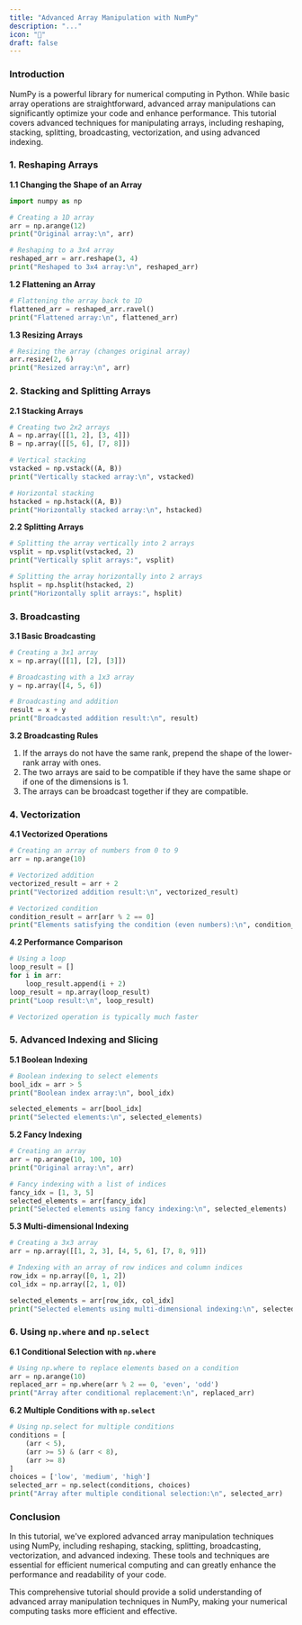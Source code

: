 ```yaml
---
title: "Advanced Array Manipulation with NumPy"
description: "..."
icon: "🎲"
draft: false
---
```


### Introduction
NumPy is a powerful library for numerical computing in Python. While basic array operations are straightforward, advanced array manipulations can significantly optimize your code and enhance performance. This tutorial covers advanced techniques for manipulating arrays, including reshaping, stacking, splitting, broadcasting, vectorization, and using advanced indexing.

### 1. Reshaping Arrays

**1.1 Changing the Shape of an Array**
```python
import numpy as np

# Creating a 1D array
arr = np.arange(12)
print("Original array:\n", arr)

# Reshaping to a 3x4 array
reshaped_arr = arr.reshape(3, 4)
print("Reshaped to 3x4 array:\n", reshaped_arr)
```

**1.2 Flattening an Array**
```python
# Flattening the array back to 1D
flattened_arr = reshaped_arr.ravel()
print("Flattened array:\n", flattened_arr)
```

**1.3 Resizing Arrays**
```python
# Resizing the array (changes original array)
arr.resize(2, 6)
print("Resized array:\n", arr)
```

### 2. Stacking and Splitting Arrays

**2.1 Stacking Arrays**
```python
# Creating two 2x2 arrays
A = np.array([[1, 2], [3, 4]])
B = np.array([[5, 6], [7, 8]])

# Vertical stacking
vstacked = np.vstack((A, B))
print("Vertically stacked array:\n", vstacked)

# Horizontal stacking
hstacked = np.hstack((A, B))
print("Horizontally stacked array:\n", hstacked)
```

**2.2 Splitting Arrays**
```python
# Splitting the array vertically into 2 arrays
vsplit = np.vsplit(vstacked, 2)
print("Vertically split arrays:", vsplit)

# Splitting the array horizontally into 2 arrays
hsplit = np.hsplit(hstacked, 2)
print("Horizontally split arrays:", hsplit)
```

### 3. Broadcasting

**3.1 Basic Broadcasting**
```python
# Creating a 3x1 array
x = np.array([[1], [2], [3]])

# Broadcasting with a 1x3 array
y = np.array([4, 5, 6])

# Broadcasting and addition
result = x + y
print("Broadcasted addition result:\n", result)
```

**3.2 Broadcasting Rules**
1. If the arrays do not have the same rank, prepend the shape of the lower-rank array with ones.
2. The two arrays are said to be compatible if they have the same shape or if one of the dimensions is 1.
3. The arrays can be broadcast together if they are compatible.

### 4. Vectorization

**4.1 Vectorized Operations**
```python
# Creating an array of numbers from 0 to 9
arr = np.arange(10)

# Vectorized addition
vectorized_result = arr + 2
print("Vectorized addition result:\n", vectorized_result)

# Vectorized condition
condition_result = arr[arr % 2 == 0]
print("Elements satisfying the condition (even numbers):\n", condition_result)
```

**4.2 Performance Comparison**
```python
# Using a loop
loop_result = []
for i in arr:
    loop_result.append(i + 2)
loop_result = np.array(loop_result)
print("Loop result:\n", loop_result)

# Vectorized operation is typically much faster
```

### 5. Advanced Indexing and Slicing

**5.1 Boolean Indexing**
```python
# Boolean indexing to select elements
bool_idx = arr > 5
print("Boolean index array:\n", bool_idx)

selected_elements = arr[bool_idx]
print("Selected elements:\n", selected_elements)
```

**5.2 Fancy Indexing**
```python
# Creating an array
arr = np.arange(10, 100, 10)
print("Original array:\n", arr)

# Fancy indexing with a list of indices
fancy_idx = [1, 3, 5]
selected_elements = arr[fancy_idx]
print("Selected elements using fancy indexing:\n", selected_elements)
```

**5.3 Multi-dimensional Indexing**
```python
# Creating a 3x3 array
arr = np.array([[1, 2, 3], [4, 5, 6], [7, 8, 9]])

# Indexing with an array of row indices and column indices
row_idx = np.array([0, 1, 2])
col_idx = np.array([2, 1, 0])

selected_elements = arr[row_idx, col_idx]
print("Selected elements using multi-dimensional indexing:\n", selected_elements)
```

### 6. Using `np.where` and `np.select`

**6.1 Conditional Selection with `np.where`**
```python
# Using np.where to replace elements based on a condition
arr = np.arange(10)
replaced_arr = np.where(arr % 2 == 0, 'even', 'odd')
print("Array after conditional replacement:\n", replaced_arr)
```

**6.2 Multiple Conditions with `np.select`**
```python
# Using np.select for multiple conditions
conditions = [
    (arr < 5),
    (arr >= 5) & (arr < 8),
    (arr >= 8)
]
choices = ['low', 'medium', 'high']
selected_arr = np.select(conditions, choices)
print("Array after multiple conditional selection:\n", selected_arr)
```

### Conclusion
In this tutorial, we've explored advanced array manipulation techniques using NumPy, including reshaping, stacking, splitting, broadcasting, vectorization, and advanced indexing. These tools and techniques are essential for efficient numerical computing and can greatly enhance the performance and readability of your code.

This comprehensive tutorial should provide a solid understanding of advanced array manipulation techniques in NumPy, making your numerical computing tasks more efficient and effective.